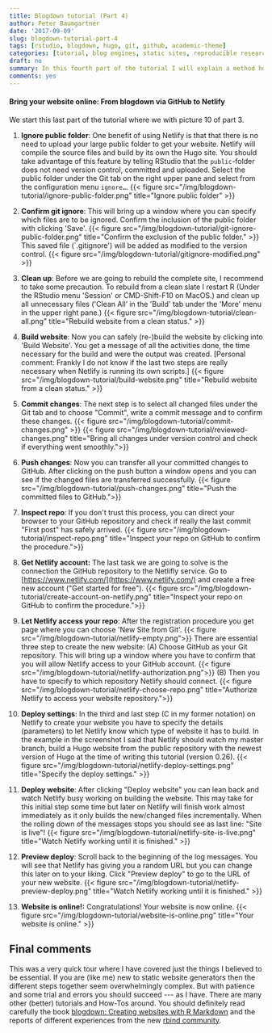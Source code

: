 ```yaml
---
title: Blogdown tutorial (Part 4)
author: Peter Baumgartner
date: '2017-09-09'
slug: blogdown-tutorial-part-4
tags: [rstudio, blogdown, hugo, git, github, academic-theme]
categories: [tutorial, blog engines, static sites, reproducible research]
draft: no
summary: In this fourth part of the tutorial I will explain a method how to bring your website online. My preferred method is to transfer the files via [GitHub](https://github.com/) to [Netlify](https://www.netlify.com/), a service specialized for quickly [rolling out static websites](https://techcrunch.com/2016/08/17/netlify-a-sevice-for-quickly-rolling-out-static-websites-raises-2-1m/). 
comments: yes
---
```


#### Bring your website online: From blogdown via GitHub to Netlify

We start this last part of the tutorial where we with picture 10 of part 3.

1. **Ignore public folder**: One benefit of using Netlify is that that there is no need to upload your large public folder to get your website. Netlify will compile the source files and build by its own the Hugo site. You should take advantage of this feature by telling RStudio that the `public`-folder does not need version control, committed and uploaded. Select the public folder under the Git tab on the right upper pane and select from the configuration menu `ignore…`. {{< figure src="/img/blogdown-tutorial/ignore-public-folder.png" title="Ignore public folder" >}}

2. **Confirm git ignore**: This will bring up a window where you can specify which files are to be ignored. Confirm the inclusion of the public folder with clicking 'Save'. {{< figure src="/img/blogdown-tutorial/git-ignore-public-folder.png" title="Confirm the exclusion of the public folder." >}} This saved file (`.gitignore') will be added as modified to the version control. {{< figure src="/img/blogdown-tutorial/gitignore-modified.png"  >}} 

3. **Clean up**: Before we are going to rebuild the complete site, I recommend to take some precaution. To rebuild from a clean slate I restart R (Under the RStudio menu 'Session' or CMD-Shift-F10 on MacOS.) and clean up all unnecessary files ('Clean All’ in the 'Build' tab under the 'More' menu in the upper right pane.) {{< figure src="/img/blogdown-tutorial/clean-all.png" title="Rebuild website from a clean status." >}}

4. **Build website**: Now you can safely (re-)build the website by clicking into 'Build Website'. You get a message of all the activities done, the time necessary for the build and were the output was created. [Personal comment: Frankly I do not know if the last two steps are really necessary when Netlify is running its own scripts.] {{< figure src="/img/blogdown-tutorial/build-website.png" title="Rebuild website from a clean status." >}}

5. **Commit changes**: The next step is to select all changed files under the Git tab and to choose "Commit", write a commit message and to confirm these changes. {{< figure src="/img/blogdown-tutorial/commit-changes.png"  >}} {{< figure src="/img/blogdown-tutorial/reviewed-changes.png" title="Bring all changes under version control and check if everything went smoothly.">}}

6. **Push changes**: Now you can transfer all your committed changes to GitHub. After clicking on the push button a window opens and you can see if the changed files are transferred successfully. {{< figure src="/img/blogdown-tutorial/push-changes.png" title="Push the committed files to GitHub.">}}

7. **Inspect repo**: If you don't trust this process, you can direct your browser to your GitHub repository and check if really the last commit "First post" has safely arrived. {{< figure src="/img/blogdown-tutorial/inspect-repo.png" title="Inspect your repo on GitHub to confirm the procedure.">}}

8. **Get Netlify account:** The last task we are going to solve is the connection the GitHub repository to the Netlifly service. Go to [https://www.netlify.com/](https://www.netlify.com/) and create a free new account ("Get started for free"). {{< figure src="/img/blogdown-tutorial/create-account-on-netlify.png" title="Inspect your repo on GitHub to confirm the procedure.">}}

9. **Let Netlify access your repo**: After the registration procedure you get page where you can choose 'New Site from Git'.  {{< figure src="/img/blogdown-tutorial/netlify-empty.png">}} There are essential three step to create the new website: (A) Choose GitHub as your Git repository. This will bring up a window where you have to confirm that you will allow Netlify access to your GitHub account.  {{< figure src="/img/blogdown-tutorial/netlify-authorization.png">}} (B) Then you have to specify to which repository Netlify should connect. {{< figure src="/img/blogdown-tutorial/netlify-choose-repo.png" title="Authorize Netlify to access your website repository.">}} 

10. **Deploy settings**: In the third and last step (C in my former notation) on Netlify to create your website you have to specify the details (parameters) to let Netlify know which type of website it has to build. In the example in the screenshot I said that Netlify should watch my master branch, build a Hugo website from the public repository with the newest version of Hugo at the time of writing this tutorial (version 0.26). {{< figure src="/img/blogdown-tutorial/netlify-deploy-settings.png" title="Specify the deploy settings." >}}

11. **Deploy website**: After clicking "Deploy website" you can lean back and watch Netlify busy working on building the website. This may take for this initial step some time but later on Netlify will finish work almost immediately as it only builds the new/changed files incrementally. When the rolling down of the messages stops you should see as last line: "Site is live"! {{< figure src="/img/blogdown-tutorial/netlify-site-is-live.png" title="Watch Netlify working until it is finished." >}}

12. **Preview deploy**: Scroll back to the beginning of the log messages. You will see that Netlify has giving you a random URL but you can change this later on to your liking. Click "Preview deploy" to go to the URL of your new website. {{< figure src="/img/blogdown-tutorial/netlify-preview-deploy.png" title="Watch Netlify working until it is finished." >}}

13. **Website is online!:** Congratulations! Your website is now online. {{< figure src="/img/blogdown-tutorial/website-is-online.png" title="Your website is online." >}}


## Final comments

This was a very quick tour where I have covered just the things I believed to be essential. If you are (like me) new to static website generators then the different steps together seem overwhelmingly complex. But with patience and some trial and errors you should succeed --- as I have. There are many other (better) tutorials and How-Tos around. You should definitely read carefully the book [blogdown: Creating websites with R Markdown](https://bookdown.org/yihui/blogdown/) and the reports of different experiences from the new [rbind community](https://support.rbind.io/). 




